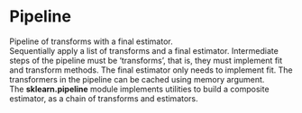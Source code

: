 <h1>Pipeline</h1>

  <p>
    Pipeline of transforms with a final estimator.
    <br>Sequentially apply a list of transforms and a final estimator. Intermediate steps of the pipeline must be ‘transforms’, that is, they must implement fit and transform methods. The final estimator only needs to implement fit. The transformers in the pipeline can be cached using memory argument.
    <br>The <b>sklearn.pipeline</b> module implements utilities to build a composite estimator, as a chain of transforms and estimators.
   </p>
